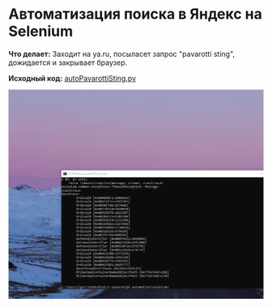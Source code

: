 # Автоматизация поиска в Яндекс на Selenium

**Что делает:** Заходит на ya.ru, посыласет запрос "pavarotti sting", дожидается и закрывает браузер.  

**Исходный код:** [autoPavarottiSting.py](https://github.com/igornbutin/TestLab-portfolio/blob/main/autoPavarottiSting.py)  

![gif исполнения кода на selenium (autoPavarottiSting](https://github.com/igornbutin/TestLab-portfolio/blob/64770ef21a99a45a85b3198f97e9060223dd2df7/img/autoPavarottiSting.gif)
